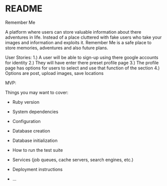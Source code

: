 # README

Remember Me

A platform where users can store valuable information about there adventures in life.
Instead of a place cluttered with fake users who take your images and information and exploits it. Remember Me is a safe place to store memories, adventures and also future plans.

User Stories:
1.) A user will be able to sign-up using there google accounts for identity
2.) They will have enter there preset profile page
3.) The profile page has options for users to select and use that function of the section
4.) Options are post, upload images, save locations

MVP:
<img href="screenshots/IMG_20180409_092640_107.jpg"/> 

Things you may want to cover:

* Ruby version

* System dependencies

* Configuration

* Database creation

* Database initialization

* How to run the test suite

* Services (job queues, cache servers, search engines, etc.)

* Deployment instructions

* ...
